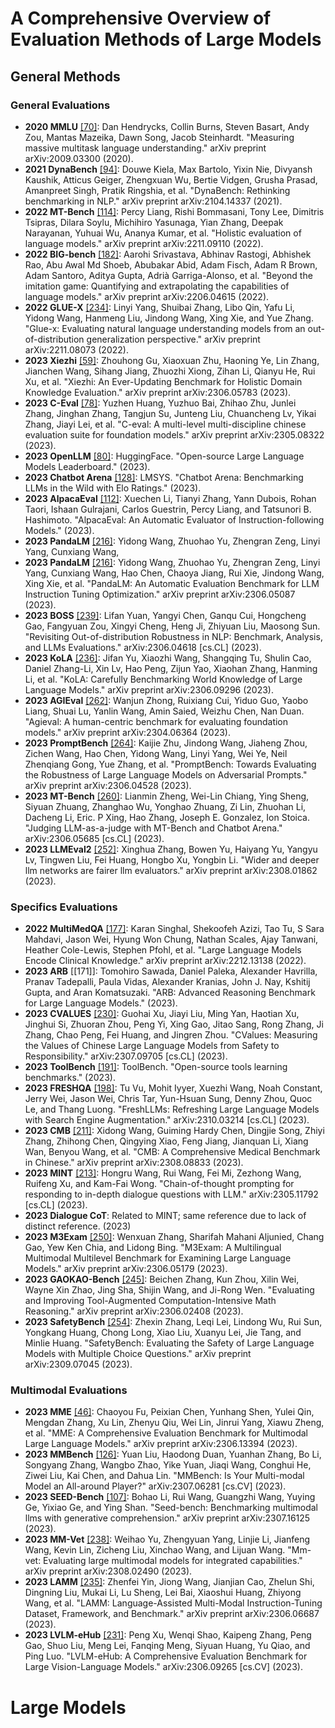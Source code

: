 # A Comprehensive Overview of Evaluation Methods of Large Models

## General Methods

### General Evaluations

- **2020 MMLU** [[70]](https://arxiv.org/abs/2009.03300): Dan Hendrycks, Collin Burns, Steven Basart, Andy Zou, Mantas Mazeika, Dawn Song, Jacob Steinhardt. "Measuring massive multitask language understanding." arXiv preprint arXiv:2009.03300 (2020).
- **2021 DynaBench** [[94]](https://arxiv.org/abs/2104.14337): Douwe Kiela, Max Bartolo, Yixin Nie, Divyansh Kaushik, Atticus Geiger, Zhengxuan Wu, Bertie Vidgen, Grusha Prasad, Amanpreet Singh, Pratik Ringshia, et al. "DynaBench: Rethinking benchmarking in NLP." arXiv preprint arXiv:2104.14337 (2021).
- **2022 MT-Bench** [[114]](https://arxiv.org/abs/2211.09110): Percy Liang, Rishi Bommasani, Tony Lee, Dimitris Tsipras, Dilara Soylu, Michihiro Yasunaga, Yian Zhang, Deepak Narayanan, Yuhuai Wu, Ananya Kumar, et al. "Holistic evaluation of language models." arXiv preprint arXiv:2211.09110 (2022).
- **2022 BIG-bench** [[182]](https://arxiv.org/abs/2206.04615): Aarohi Srivastava, Abhinav Rastogi, Abhishek Rao, Abu Awal Md Shoeb, Abubakar Abid, Adam Fisch, Adam R Brown, Adam Santoro, Aditya Gupta, Adrià Garriga-Alonso, et al. "Beyond the imitation game: Quantifying and extrapolating the capabilities of language models." arXiv preprint arXiv:2206.04615 (2022).
- **2022 GLUE-X** [[234]](https://arxiv.org/abs/2211.08073): Linyi Yang, Shuibai Zhang, Libo Qin, Yafu Li, Yidong Wang, Hanmeng Liu, Jindong Wang, Xing Xie, and Yue Zhang. "Glue-x: Evaluating natural language understanding models from an out-of-distribution generalization perspective." arXiv preprint arXiv:2211.08073 (2022).
- **2023 Xiezhi** [[59]](https://arxiv.org/abs/2306.05783): Zhouhong Gu, Xiaoxuan Zhu, Haoning Ye, Lin Zhang, Jianchen Wang, Sihang Jiang, Zhuozhi Xiong, Zihan Li, Qianyu He, Rui Xu, et al. "Xiezhi: An Ever-Updating Benchmark for Holistic Domain Knowledge Evaluation." arXiv preprint arXiv:2306.05783 (2023).
- **2023 C-Eval** [[78]](https://arxiv.org/abs/2305.08322): Yuzhen Huang, Yuzhuo Bai, Zhihao Zhu, Junlei Zhang, Jinghan Zhang, Tangjun Su, Junteng Liu, Chuancheng Lv, Yikai Zhang, Jiayi Lei, et al. "C-eval: A multi-level multi-discipline chinese evaluation suite for foundation models." arXiv preprint arXiv:2305.08322 (2023).
- **2023 OpenLLM** [[80]](https://huggingface.co/spaces/HuggingFaceH4/open_llm_leaderboard): HuggingFace. "Open-source Large Language Models Leaderboard." (2023).
- **2023 Chatbot Arena** [[128]](https://lmsys.org): LMSYS. "Chatbot Arena: Benchmarking LLMs in the Wild with Elo Ratings." (2023).
- **2023 AlpacaEval** [[112]](https://github.com/tatsu-lab/alpaca_eval): Xuechen Li, Tianyi Zhang, Yann Dubois, Rohan Taori, Ishaan Gulrajani, Carlos Guestrin, Percy Liang, and Tatsunori B. Hashimoto. "AlpacaEval: An Automatic Evaluator of Instruction-following Models." (2023).
- **2023 PandaLM** [[216]](https://arxiv.org/abs/2306.05087): Yidong Wang, Zhuohao Yu, Zhengran Zeng, Linyi Yang, Cunxiang Wang,
- **2023 PandaLM** [[216]](https://arxiv.org/abs/2306.05087): Yidong Wang, Zhuohao Yu, Zhengran Zeng, Linyi Yang, Cunxiang Wang, Hao Chen, Chaoya Jiang, Rui Xie, Jindong Wang, Xing Xie, et al. "PandaLM: An Automatic Evaluation Benchmark for LLM Instruction Tuning Optimization." arXiv preprint arXiv:2306.05087 (2023).
- **2023 BOSS** [[239]](https://arxiv.org/abs/2306.04618): Lifan Yuan, Yangyi Chen, Ganqu Cui, Hongcheng Gao, Fangyuan Zou, Xingyi Cheng, Heng Ji, Zhiyuan Liu, Maosong Sun. "Revisiting Out-of-distribution Robustness in NLP: Benchmark, Analysis, and LLMs Evaluations." arXiv:2306.04618 [cs.CL] (2023).
- **2023 KoLA** [[236]](https://arxiv.org/abs/2306.09296): Jifan Yu, Xiaozhi Wang, Shangqing Tu, Shulin Cao, Daniel Zhang-Li, Xin Lv, Hao Peng, Zijun Yao, Xiaohan Zhang, Hanming Li, et al. "KoLA: Carefully Benchmarking World Knowledge of Large Language Models." arXiv preprint arXiv:2306.09296 (2023).
- **2023 AGIEval** [[262]](https://arxiv.org/abs/2304.06364): Wanjun Zhong, Ruixiang Cui, Yiduo Guo, Yaobo Liang, Shuai Lu, Yanlin Wang, Amin Saied, Weizhu Chen, Nan Duan. "Agieval: A human-centric benchmark for evaluating foundation models." arXiv preprint arXiv:2304.06364 (2023).
- **2023 PromptBench** [[264]](https://arxiv.org/abs/2306.04528): Kaijie Zhu, Jindong Wang, Jiaheng Zhou, Zichen Wang, Hao Chen, Yidong Wang, Linyi Yang, Wei Ye, Neil Zhenqiang Gong, Yue Zhang, et al. "PromptBench: Towards Evaluating the Robustness of Large Language Models on Adversarial Prompts." arXiv preprint arXiv:2306.04528 (2023).
- **2023 MT-Bench** [[260]](https://arxiv.org/abs/2306.05685): Lianmin Zheng, Wei-Lin Chiang, Ying Sheng, Siyuan Zhuang, Zhanghao Wu, Yonghao Zhuang, Zi Lin, Zhuohan Li, Dacheng Li, Eric. P Xing, Hao Zhang, Joseph E. Gonzalez, Ion Stoica. "Judging LLM-as-a-judge with MT-Bench and Chatbot Arena." arXiv:2306.05685 [cs.CL] (2023).
- **2023 LLMEval2** [[252]](https://arxiv.org/abs/2308.01862): Xinghua Zhang, Bowen Yu, Haiyang Yu, Yangyu Lv, Tingwen Liu, Fei Huang, Hongbo Xu, Yongbin Li. "Wider and deeper llm networks are fairer llm evaluators." arXiv preprint arXiv:2308.01862 (2023).

### Specifics Evaluations

- **2022 MultiMedQA** [[177]](https://arxiv.org/abs/2212.13138): Karan Singhal, Shekoofeh Azizi, Tao Tu, S Sara Mahdavi, Jason Wei, Hyung Won Chung, Nathan Scales, Ajay Tanwani, Heather Cole-Lewis, Stephen Pfohl, et al. "Large Language Models Encode Clinical Knowledge." arXiv preprint arXiv:2212.13138 (2022).
- **2023 ARB** [[171]]: Tomohiro Sawada, Daniel Paleka, Alexander Havrilla, Pranav Tadepalli, Paula Vidas, Alexander Kranias, John J. Nay, Kshitij Gupta, and Aran Komatsuzaki. "ARB: Advanced Reasoning Benchmark for Large Language Models." (2023).
- **2023 CVALUES** [[230]](https://arxiv.org/abs/2307.09705): Guohai Xu, Jiayi Liu, Ming Yan, Haotian Xu, Jinghui Si, Zhuoran Zhou, Peng Yi, Xing Gao, Jitao Sang, Rong Zhang, Ji Zhang, Chao Peng, Fei Huang, and Jingren Zhou. "CValues: Measuring the Values of Chinese Large Language Models from Safety to Responsibility." arXiv:2307.09705 [cs.CL] (2023).
- **2023 ToolBench** [[191]](https://github.com/sambanova/toolbench): ToolBench. "Open-source tools learning benchmarks." (2023).
- **2023 FRESHQA** [[198]](https://arxiv.org/abs/2310.03214): Tu Vu, Mohit Iyyer, Xuezhi Wang, Noah Constant, Jerry Wei, Jason Wei, Chris Tar, Yun-Hsuan Sung, Denny Zhou, Quoc Le, and Thang Luong. "FreshLLMs: Refreshing Large Language Models with Search Engine Augmentation." arXiv:2310.03214 [cs.CL] (2023).
- **2023 CMB** [[211]](https://arxiv.org/abs/2308.08833): Xidong Wang, Guiming Hardy Chen, Dingjie Song, Zhiyi Zhang, Zhihong Chen, Qingying Xiao, Feng Jiang, Jianquan Li, Xiang Wan, Benyou Wang, et al. "CMB: A Comprehensive Medical Benchmark in Chinese." arXiv preprint arXiv:2308.08833 (2023).
- **2023 MINT** [[213]](https://arxiv.org/abs/2305.11792): Hongru Wang, Rui Wang, Fei Mi, Zezhong Wang, Ruifeng Xu, and Kam-Fai Wong. "Chain-of-thought prompting for responding to in-depth dialogue questions with LLM." arXiv:2305.11792 [cs.CL] (2023).
- **2023 Dialogue CoT**: Related to MINT; same reference due to lack of distinct reference. (2023)
- **2023 M3Exam** [[250]](https://arxiv.org/abs/2306.05179): Wenxuan Zhang, Sharifah Mahani Aljunied, Chang Gao, Yew Ken Chia, and Lidong Bing. "M3Exam: A Multilingual Multimodal Multilevel Benchmark for Examining Large Language Models." arXiv preprint arXiv:2306.05179 (2023).
- **2023 GAOKAO-Bench** [[245]](https://arxiv.org/abs/2306.02408): Beichen Zhang, Kun Zhou, Xilin Wei, Wayne Xin Zhao, Jing Sha, Shijin Wang, and Ji-Rong Wen. "Evaluating and Improving Tool-Augmented Computation-Intensive Math Reasoning." arXiv preprint arXiv:2306.02408 (2023).
- **2023 SafetyBench** [[254]](https://arxiv.org/abs/2309.07045): Zhexin Zhang, Leqi Lei, Lindong Wu, Rui Sun, Yongkang Huang, Chong Long, Xiao Liu, Xuanyu Lei, Jie Tang, and Minlie Huang. "SafetyBench: Evaluating the Safety of Large Language Models with Multiple Choice Questions." arXiv preprint arXiv:2309.07045 (2023).

### Multimodal Evaluations

- **2023 MME** [[46]](https://arxiv.org/abs/2306.13394): Chaoyou Fu, Peixian Chen, Yunhang Shen, Yulei Qin, Mengdan Zhang, Xu Lin, Zhenyu Qiu, Wei Lin, Jinrui Yang, Xiawu Zheng, et al. "MME: A Comprehensive Evaluation Benchmark for Multimodal Large Language Models." arXiv preprint arXiv:2306.13394 (2023).
- **2023 MMBench** [[126]](https://arxiv.org/abs/2307.06281): Yuan Liu, Haodong Duan, Yuanhan Zhang, Bo Li, Songyang Zhang, Wangbo Zhao, Yike Yuan, Jiaqi Wang, Conghui He, Ziwei Liu, Kai Chen, and Dahua Lin. "MMBench: Is Your Multi-modal Model an All-around Player?" arXiv:2307.06281 [cs.CV] (2023).
- **2023 SEED-Bench** [[107]](https://arxiv.org/abs/2307.16125): Bohao Li, Rui Wang, Guangzhi Wang, Yuying Ge, Yixiao Ge, and Ying Shan. "Seed-bench: Benchmarking multimodal llms with generative comprehension." arXiv preprint arXiv:2307.16125 (2023).
- **2023 MM-Vet** [[238]](https://arxiv.org/abs/2308.02490): Weihao Yu, Zhengyuan Yang, Linjie Li, Jianfeng Wang, Kevin Lin, Zicheng Liu, Xinchao Wang, and Lijuan Wang. "Mm-vet: Evaluating large multimodal models for integrated capabilities." arXiv preprint arXiv:2308.02490 (2023).
- **2023 LAMM** [[235]](https://arxiv.org/abs/2306.06687): Zhenfei Yin, Jiong Wang, Jianjian Cao, Zhelun Shi, Dingning Liu, Mukai Li, Lu Sheng, Lei Bai, Xiaoshui Huang, Zhiyong Wang, et al. "LAMM: Language-Assisted Multi-Modal Instruction-Tuning Dataset, Framework, and Benchmark." arXiv preprint arXiv:2306.06687 (2023).
- **2023 LVLM-eHub** [[231]](https://arxiv.org/abs/2306.09265): Peng Xu, Wenqi Shao, Kaipeng Zhang, Peng Gao, Shuo Liu, Meng Lei, Fanqing Meng, Siyuan Huang, Yu Qiao, and Ping Luo. "LVLM-eHub: A Comprehensive Evaluation Benchmark for Large Vision-Language Models." arXiv:2306.09265 [cs.CV] (2023).

# Large Models
